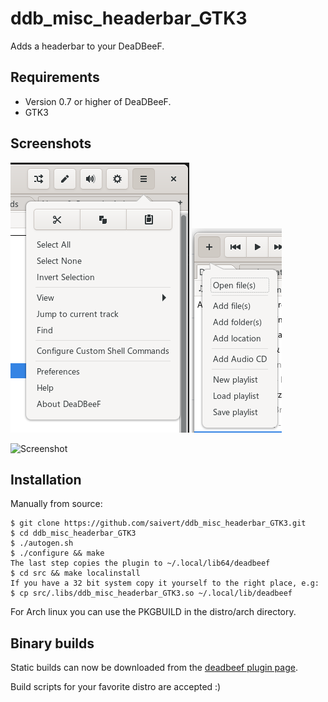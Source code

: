 # ddb_misc_headerbar_GTK3
Adds a headerbar to your DeaDBeeF.

Requirements
------------
* Version 0.7 or higher of DeaDBeeF.
* GTK3

Screenshots
-----------
![Screenshot](screenshots/ddb-app-menu.png "New app menu")
![Screenshot](screenshots/ddb-file-popover.png "New file popover")


![Screenshot](https://imgur.com/8ZG6bbc.png "Screenshot")


Installation
------------

Manually from source:

    $ git clone https://github.com/saivert/ddb_misc_headerbar_GTK3.git
    $ cd ddb_misc_headerbar_GTK3
    $ ./autogen.sh
    $ ./configure && make
    The last step copies the plugin to ~/.local/lib64/deadbeef
    $ cd src && make localinstall
    If you have a 32 bit system copy it yourself to the right place, e.g:
    $ cp src/.libs/ddb_misc_headerbar_GTK3.so ~/.local/lib/deadbeef

For Arch linux you can use the PKGBUILD in the distro/arch directory.

Binary builds
-------------

Static builds can now be downloaded from the [deadbeef plugin page](http://deadbeef.sourceforge.net/plugins.html).

Build scripts for your favorite distro are accepted :)
